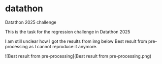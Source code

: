 # datathon
Datathon 2025 challenge


This is the task for the regression challenge in Datathon 2025

I am still unclear how I got the results from img below Best result from pre-processing as I cannot reproduce it anymore.

![Best result from pre-processing](Best result from pre-processing.png)
